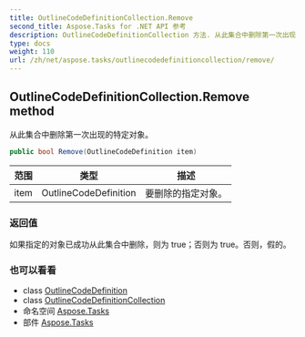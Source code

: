 ```yaml
---
title: OutlineCodeDefinitionCollection.Remove
second_title: Aspose.Tasks for .NET API 参考
description: OutlineCodeDefinitionCollection 方法. 从此集合中删除第一次出现的特定对象
type: docs
weight: 110
url: /zh/net/aspose.tasks/outlinecodedefinitioncollection/remove/
---
```

## OutlineCodeDefinitionCollection.Remove method

从此集合中删除第一次出现的特定对象。

```csharp
public bool Remove(OutlineCodeDefinition item)
```

| 范围 | 类型 | 描述 |
| --- | --- | --- |
| item | OutlineCodeDefinition | 要删除的指定对象。 |

### 返回值

如果指定的对象已成功从此集合中删除，则为 true；否则为 true。否则，假的。

### 也可以看看

* class [OutlineCodeDefinition](../../outlinecodedefinition/)
* class [OutlineCodeDefinitionCollection](../)
* 命名空间 [Aspose.Tasks](../../outlinecodedefinitioncollection/)
* 部件 [Aspose.Tasks](../../../)


